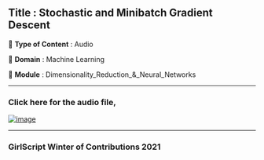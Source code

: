 ## Title : Stochastic and Minibatch Gradient Descent
🔴 **Type of Content** : Audio

🔴 **Domain** : Machine Learning

🔴 **Module** : Dimensionality_Reduction_&_Neural_Networks

*********************************************************************

### Click here for the audio file,


[![image](https://user-images.githubusercontent.com/79050917/138586580-19bafe91-5116-4cb3-9de3-91083cf5eb35.png)](https://drive.google.com/file/d/1dvxcnLIOs7BoatYjsyRuujFS881vbDiC/view?usp=sharing)
*********************************************************************

### GirlScript Winter of Contributions 2021
